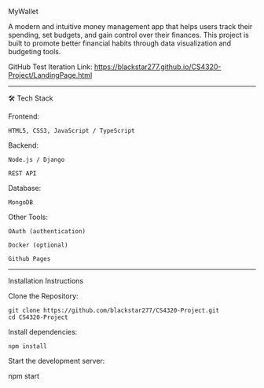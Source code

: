 MyWallet

A modern and intuitive money management app that helps users track their spending, set budgets, and gain control over their finances. This project is built to promote better financial habits through data visualization and budgeting tools.

GitHub Test Iteration Link: https://blackstar277.github.io/CS4320-Project/LandingPage.html

-------------------------------------------------------------------
🛠 Tech Stack

Frontend:

    HTML5, CSS3, JavaScript / TypeScript

Backend:

    Node.js / Django 

    REST API 

Database:

    MongoDB

Other Tools:

    OAuth (authentication)

    Docker (optional)

    Github Pages

-------------------------------------------------------------------
Installation Instructions

Clone the Repository:

    git clone https://github.com/blackstar277/CS4320-Project.git
    cd CS4320-Project


Install dependencies:

    npm install


Start the development server:

  npm start

